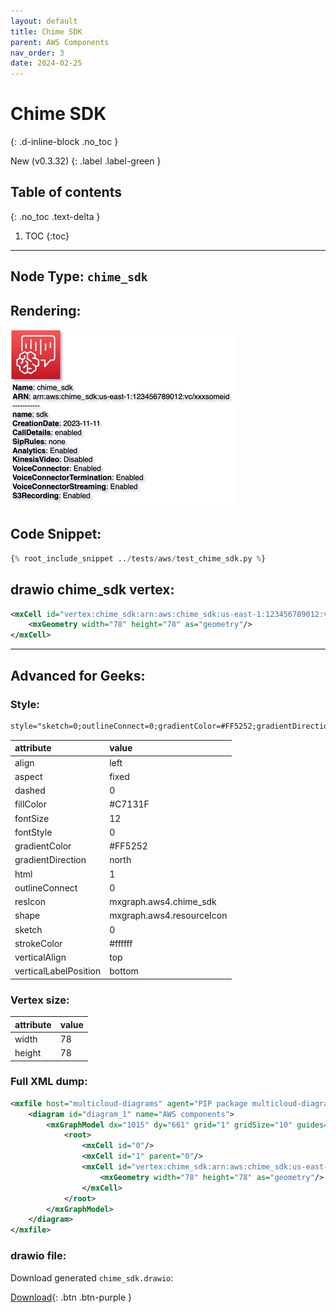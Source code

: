 ```yaml
---
layout: default
title: Chime SDK
parent: AWS Components
nav_order: 3
date: 2024-02-25
---
```


# Chime SDK
{: .d-inline-block .no_toc }

New (v0.3.32)
{: .label .label-green }

## Table of contents
{: .no_toc .text-delta }

1. TOC
{:toc}

---


## Node Type: ``chime_sdk``

## Rendering:

![lambda](output/jpg/chime_sdk.jpg)

## Code Snippet:

```python
{% root_include_snippet ../tests/aws/test_chime_sdk.py %}
```

## drawio chime_sdk vertex:

```xml
<mxCell id="vertex:chime_sdk:arn:aws:chime_sdk:us-east-1:123456789012:vc/xxxsomeid" parent="1" vertex="1">
    <mxGeometry width="78" height="78" as="geometry"/>
</mxCell>
```
---

## Advanced for Geeks:

### Style:
```html
style="sketch=0;outlineConnect=0;gradientColor=#FF5252;gradientDirection=north;fillColor=#C7131F;strokeColor=#ffffff;dashed=0;verticalLabelPosition=bottom;verticalAlign=top;align=left;html=1;fontSize=12;fontStyle=0;aspect=fixed;shape=mxgraph.aws4.resourceIcon;resIcon=mxgraph.aws4.chime_sdk;"
```

| attribute | value |
|:----------|:------|
|align| left |
|aspect| fixed |
|dashed| 0 |
|fillColor| #C7131F |
|fontSize| 12 |
|fontStyle| 0 |
|gradientColor| #FF5252 |
|gradientDirection| north |
|html| 1 |
|outlineConnect| 0 |
|resIcon| mxgraph.aws4.chime_sdk |
|shape| mxgraph.aws4.resourceIcon |
|sketch| 0 |
|strokeColor| #ffffff |
|verticalAlign| top |
|verticalLabelPosition| bottom |

### Vertex size:

| attribute | value |
|:---------|:-----------|
| width    | 78  |
| height   |78|

### Full XML dump:
```xml
<mxfile host="multicloud-diagrams" agent="PIP package multicloud-diagrams. Generate resources in draw.io compatible format for Cloud infrastructure. Copyrights @ Roman Tsypuk 2023. MIT license." type="MultiCloud">
    <diagram id="diagram_1" name="AWS components">
        <mxGraphModel dx="1015" dy="661" grid="1" gridSize="10" guides="1" tooltips="1" connect="1" arrows="1" fold="1" page="1" pageScale="1" pageWidth="850" pageHeight="1100" math="0" shadow="1">
            <root>
                <mxCell id="0"/>
                <mxCell id="1" parent="0"/>
                <mxCell id="vertex:chime_sdk:arn:aws:chime_sdk:us-east-1:123456789012:vc/xxxsomeid" value="&lt;b&gt;Name&lt;/b&gt;: chime_sdk&lt;BR&gt;&lt;b&gt;ARN&lt;/b&gt;: arn:aws:chime_sdk:us-east-1:123456789012:vc/xxxsomeid&lt;BR&gt;-----------&lt;BR&gt;&lt;b&gt;name&lt;/b&gt;: sdk&lt;BR&gt;&lt;b&gt;CreationDate&lt;/b&gt;: 2023-11-11&lt;BR&gt;&lt;b&gt;CallDetails&lt;/b&gt;: enabled&lt;BR&gt;&lt;b&gt;SipRules&lt;/b&gt;: none&lt;BR&gt;&lt;b&gt;Analytics&lt;/b&gt;: Enabled&lt;BR&gt;&lt;b&gt;KinesisVideo&lt;/b&gt;: Disabled&lt;BR&gt;&lt;b&gt;VoiceConnector&lt;/b&gt;: Enabled&lt;BR&gt;&lt;b&gt;VoiceConnectorTermination&lt;/b&gt;: Enabled&lt;BR&gt;&lt;b&gt;VoiceConnectorStreaming&lt;/b&gt;: Enabled&lt;BR&gt;&lt;b&gt;S3Recording&lt;/b&gt;: Enabled" style="sketch=0;outlineConnect=0;gradientColor=#FF5252;gradientDirection=north;fillColor=#C7131F;strokeColor=#ffffff;dashed=0;verticalLabelPosition=bottom;verticalAlign=top;align=left;html=1;fontSize=12;fontStyle=0;aspect=fixed;shape=mxgraph.aws4.resourceIcon;resIcon=mxgraph.aws4.chime_sdk;" parent="1" vertex="1">
                    <mxGeometry width="78" height="78" as="geometry"/>
                </mxCell>
            </root>
        </mxGraphModel>
    </diagram>
</mxfile>
```

### drawio file:

Download generated ``chime_sdk.drawio``:

[Download](output/drawio/chime_sdk.drawio){: .btn .btn-purple }